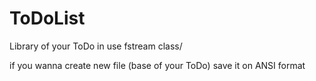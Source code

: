 # ToDoList
Library of your ToDo in use fstream class/

if you wanna create new file (base of your ToDo) save it on ANSI format
